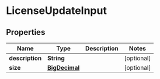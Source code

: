 
# LicenseUpdateInput

## Properties
Name | Type | Description | Notes
------------ | ------------- | ------------- | -------------
**description** | **String** |  |  [optional]
**size** | [**BigDecimal**](BigDecimal.md) |  |  [optional]



